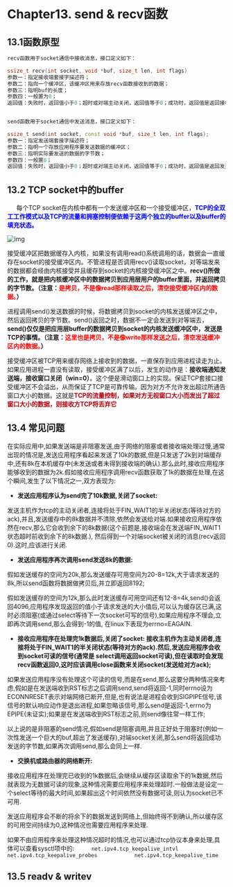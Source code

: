 # Chapter13. send & recv函数



## 13.1函数原型

```c++
recv函数用于socket通信中接收消息，接口定义如下：

ssize_t recv(int socket, void *buf, size_t len, int flags)
参数一：指定接收端套接字描述符；
参数二：指向一个缓冲区，该缓冲区用来存放recv函数接收到的数据；
参数三：指明buf的长度；
参数四：一般置为0；
返回值：失败时，返回值小于0；超时或对端主动关闭，返回值等于0；成功时，返回值是返回接收数据的长度。
```

```c++

send函数用于socket通信中发送消息，接口定义如下：

ssize_t send(int socket, const void *buf, size_t len, int flags);  
参数一：指定发送端套接字描述符；
参数二：指明一个存放应用程序要发送数据的缓冲区；
参数三：指明实际要发送的数据的字节数；
参数四：一般置0；
返回值：失败时，返回值小于0；超时或对端主动关闭，返回值等于0；成功时，返回值是返回发送数据的长度。
```



## 13.2 TCP socket中的buffer

  每个TCP socket在内核中都有一个发送缓冲区和一个接受缓冲区，<font color =blue>**TCP的全双工工作模式以及TCP的流量和拥塞控制便依赖于这两个独立的buffer以及buffer的填充状态。**</font>

![img](https://i-blog.csdnimg.cn/blog_migrate/d4d376fa9bad19bd6d320058a3fd228f.png)

接受缓冲区把数据缓存入内核，如果没有调用read()系统调用的话，数据会一直缓存在socket的接受缓冲区内。不管进程是否调用recv()读取socket，对等端发来的数据都会经由内核接受并且缓存到socket的内核接受缓冲区之中。**recv()所做的工作，就是把内核缓冲区中的数据拷贝到应用层用户的buffer里面，并返回拷贝的字节数。（注意：<font color= red>是拷贝，不是像read那样读取之后，清空接受缓冲区内的数据。</font>）**

进程调用send()发送数据的时候，将数据拷贝到socket的内核发送缓冲区之中，然后返回拷贝的字节数。send()返回之时，数据不一定会发送到对等端去，**send()仅仅是把应用层buffer的数据拷贝到socket的内核发送缓冲区中，发送是TCP的事情。（注意：<font color =red>这里也是拷贝，不是像write那样发送之后，清空发送缓冲区内的数据。</font>）**

接受缓冲区被TCP用来缓存网络上接收到的数据，一直保存到应用进程读走为止。如果应用进程一直没有读取，接受缓冲区满了以后，发生的动作是：**接收端通知发送端，接收窗口关闭（win=0）**。这个便是滑动窗口上的实现。保证TCP套接口接受缓冲区不会溢出，从而保证了TCP是可靠传输。因为对方不允许发出超过所通告窗口大小的数据。这就是<font color = blubvvvvge>**TCP的流量控制，如果对方无视窗口大小而发出了超过窗口大小的数据，则接收方TCP将丢弃它**</font>












## 13.4 常见问题



在实际应用中,如果发送端是非阻塞发送,由于网络的阻塞或者接收端处理过慢,通常出现的情况是,发送应用程序看起来发送了10k的数据,但是只发送了2k到对端缓存中,还有8k在本机缓存中(未发送或者未得到接收端的确认).那么此时,接收应用程序能够收到的数据为2k.假如接收应用程序调用recv函数获取了1k的数据在处理,在这个瞬间,发生了以下情况之一,双方表现为:

- **发送应用程序认为send完了10k数据,关闭了socket:**

发送主机作为tcp的主动关闭者,连接将处于FIN_WAIT1的半关闭状态(等待对方的ack),并且,发送缓存中的8k数据并不清除,依然会发送给对端.如果接收应用程序依然在recv,那么它会收到余下的8k数据(这个前题是,接收端会在发送端FIN_WAIT1状态超时前收到余下的8k数据.), 然后得到一个对端socket被关闭的消息(recv返回0).这时,应该进行关闭.

- **发送应用程序再次调用send发送8k的数据:**

假如发送缓存的空间为20k,那么发送缓存可用空间为20-8=12k,大于请求发送的8k,所以send函数将数据做拷贝后,并立即返回8192;

假如发送缓存的空间为12k,那么此时发送缓存可用空间还有12-8=4k,send()会返回4096,应用程序发现返回的值小于请求发送的大小值后,可以认为缓存区已满,这时必须阻塞(或通过select等待下一次socket可写的信号),如果应用程序不理会,立即再次调用send,那么会得到-1的值, 在linux下表现为errno=EAGAIN.

- **接收应用程序在处理完1k数据后,关闭了socket: 接收主机作为主动关闭者,连接将处于FIN_WAIT1的半关闭状态(等待对方的ack).然后,发送应用程序会收到socket可读的信号(通常是 select调用返回socket可读),但在读取时会发现recv函数返回0,这时应该调用close函数来关闭socket(发送给对方ack);**

如果发送应用程序没有处理这个可读的信号,而是在send,那么这要分两种情况来考虑,假如是在发送端收到RST标志之后调用send,send将返回-1,同时errno设为ECONNRESET表示对端网络已断开,但是,也有说法是进程会收到SIGPIPE信号,该信号的默认响应动作是退出进程,如果忽略该信号,那么send是返回-1,errno为EPIPE(未证实);如果是在发送端收到RST标志之前,则send像往常一样工作;

以上说的是非阻塞的send情况,假如send是阻塞调用,并且正好处于阻塞时(例如一次性发送一个巨大的buf,超出了发送缓存),对端socket关闭,那么send将返回成功发送的字节数,如果再次调用send,那么会同上一样.

- **交换机或路由器的网络断开:**

接收应用程序在处理完已收到的1k数据后,会继续从缓存区读取余下的1k数据,然后就表现为无数据可读的现象,这种情况需要应用程序来处理超时.一般做法是设定一个select等待的最大时间,如果超出这个时间依然没有数据可读,则认为socket已不可用.

发送应用程序会不断的将余下的数据发送到网络上,但始终得不到确认,所以缓存区的可用空间持续为0,这种情况也需要应用程序来处理.

如果不由应用程序来处理这种情况超时的情况,也可以通过tcp协议本身来处理,具体可以查看sysctl项中的: `     net.ipv4.tcp_keepalive_intvl                       net.ipv4.tcp_keepalive_probes            net.ipv4.tcp_keepalive_time`





## 13.5 readv & writev
